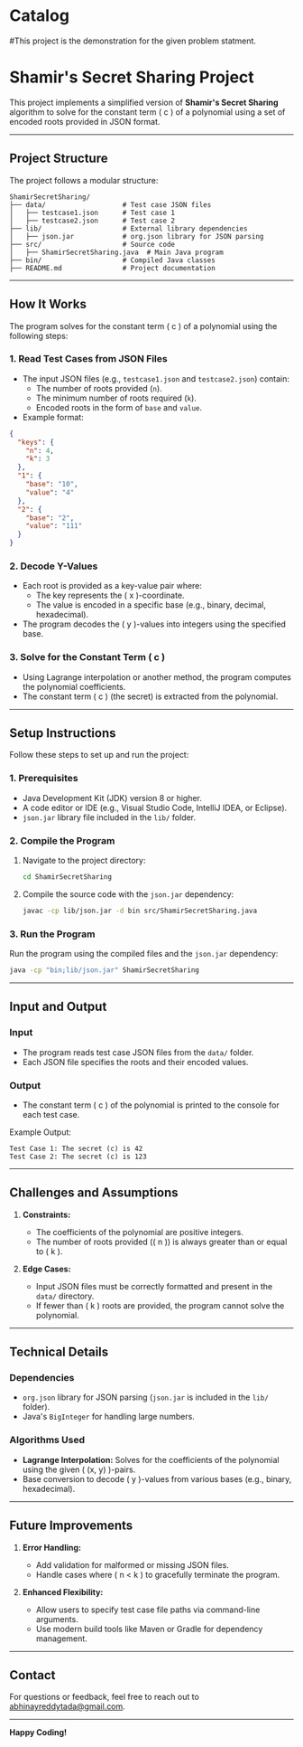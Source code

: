 # Catalog
#This project is the demonstration for the given problem statment.
# Shamir's Secret Sharing Project

This project implements a simplified version of **Shamir's Secret Sharing** algorithm to solve for the constant term \( c \) of a polynomial using a set of encoded roots provided in JSON format.

---

## **Project Structure**

The project follows a modular structure:

```
ShamirSecretSharing/
├── data/                   # Test case JSON files
│   ├── testcase1.json      # Test case 1
│   ├── testcase2.json      # Test case 2
├── lib/                    # External library dependencies
│   ├── json.jar            # org.json library for JSON parsing
├── src/                    # Source code
│   ├── ShamirSecretSharing.java  # Main Java program
├── bin/                    # Compiled Java classes
├── README.md               # Project documentation
```

---

## **How It Works**

The program solves for the constant term \( c \) of a polynomial using the following steps:

### **1. Read Test Cases from JSON Files**
- The input JSON files (e.g., `testcase1.json` and `testcase2.json`) contain:
  - The number of roots provided (`n`).
  - The minimum number of roots required (`k`).
  - Encoded roots in the form of `base` and `value`.
- Example format:

```json
{
  "keys": {
    "n": 4,
    "k": 3
  },
  "1": {
    "base": "10",
    "value": "4"
  },
  "2": {
    "base": "2",
    "value": "111"
  }
}
```

### **2. Decode Y-Values**
- Each root is provided as a key-value pair where:
  - The key represents the \( x \)-coordinate.
  - The value is encoded in a specific base (e.g., binary, decimal, hexadecimal).
- The program decodes the \( y \)-values into integers using the specified base.

### **3. Solve for the Constant Term \( c \)**
- Using Lagrange interpolation or another method, the program computes the polynomial coefficients.
- The constant term \( c \) (the secret) is extracted from the polynomial.

---

## **Setup Instructions**

Follow these steps to set up and run the project:

### **1. Prerequisites**
- Java Development Kit (JDK) version 8 or higher.
- A code editor or IDE (e.g., Visual Studio Code, IntelliJ IDEA, or Eclipse).
- `json.jar` library file included in the `lib/` folder.

### **2. Compile the Program**
1. Navigate to the project directory:
   ```bash
   cd ShamirSecretSharing
   ```
2. Compile the source code with the `json.jar` dependency:
   ```bash
   javac -cp lib/json.jar -d bin src/ShamirSecretSharing.java
   ```

### **3. Run the Program**
Run the program using the compiled files and the `json.jar` dependency:
```bash
java -cp "bin;lib/json.jar" ShamirSecretSharing
```

---

## **Input and Output**

### **Input**
- The program reads test case JSON files from the `data/` folder.
- Each JSON file specifies the roots and their encoded values.

### **Output**
- The constant term \( c \) of the polynomial is printed to the console for each test case.

Example Output:
```
Test Case 1: The secret (c) is 42
Test Case 2: The secret (c) is 123
```

---

## **Challenges and Assumptions**

1. **Constraints:**
   - The coefficients of the polynomial are positive integers.
   - The number of roots provided (\( n \)) is always greater than or equal to \( k \).

2. **Edge Cases:**
   - Input JSON files must be correctly formatted and present in the `data/` directory.
   - If fewer than \( k \) roots are provided, the program cannot solve the polynomial.

---

## **Technical Details**

### **Dependencies**
- `org.json` library for JSON parsing (`json.jar` is included in the `lib/` folder).
- Java's `BigInteger` for handling large numbers.

### **Algorithms Used**
- **Lagrange Interpolation:** Solves for the coefficients of the polynomial using the given \( (x, y) \)-pairs.
- Base conversion to decode \( y \)-values from various bases (e.g., binary, hexadecimal).

---

## **Future Improvements**

1. **Error Handling:**
   - Add validation for malformed or missing JSON files.
   - Handle cases where \( n < k \) to gracefully terminate the program.

3. **Enhanced Flexibility:**
   - Allow users to specify test case file paths via command-line arguments.
   - Use modern build tools like Maven or Gradle for dependency management.

---

## **Contact**
For questions or feedback, feel free to reach out to abhinayreddytada@gmail.com.

---

**Happy Coding!**


